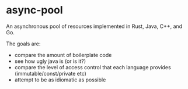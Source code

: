 # async-pool
An asynchronous pool of resources implemented in Rust, Java, C++, and Go.

The goals are:
- compare the amount of boilerplate code
- see how ugly java is (or is it?)
- compare the level of access control that each language provides (immutable/const/private etc)
- attempt to be as idiomatic as possible

